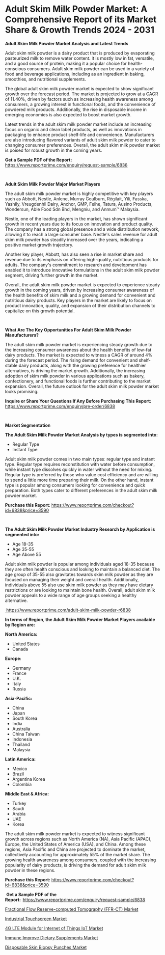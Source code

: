 <p><h1>Adult Skim Milk Powder Market: A Comprehensive Report of its Market Share & Growth Trends 2024 - 2031</h1></p><p><strong>Adult Skim Milk Powder Market Analysis and Latest Trends</strong></p>
<p><p>Adult skim milk powder is a dairy product that is produced by evaporating pasteurized milk to remove water content. It is mostly low in fat, versatile, and a good source of protein, making it a popular choice for health-conscious consumers. Adult skim milk powder can be used in a variety of food and beverage applications, including as an ingredient in baking, smoothies, and nutritional supplements.</p><p>The global adult skim milk powder market is expected to show significant growth over the forecast period. The market is projected to grow at a CAGR of 11.40%, driven by factors such as increasing health awareness among consumers, a growing interest in functional foods, and the convenience of powdered milk products. Additionally, the rise in disposable income in emerging economies is also expected to boost market growth.</p><p>Latest trends in the adult skim milk powder market include an increasing focus on organic and clean label products, as well as innovations in packaging to enhance product shelf-life and convenience. Manufacturers are also introducing flavored variants of adult skim milk powder to cater to changing consumer preferences. Overall, the adult skim milk powder market is poised for robust growth in the coming years.</p></p>
<p><strong>Get a Sample PDF of the Report:&nbsp;</strong> <a href="https://www.reportprime.com/enquiry/request-sample/6838">https://www.reportprime.com/enquiry/request-sample/6838</a></p>
<p>&nbsp;</p>
<p><strong>Adult Skim Milk Powder Major Market Players</strong></p>
<p><p>The adult skim milk powder market is highly competitive with key players such as Abbott, Nestle, Anlene, Murray Goulburn, Régilait, Yili, Fasska, Yashily, Vreugdenhil Dairy, Anchor, GMP, Feihe, Tatura, Ausino Products, Wondersun, Able Food Sdn Bhd, Mengniu, and Anmum™ Malaysia.</p><p>Nestle, one of the leading players in the market, has shown significant growth in recent years due to its focus on innovation and product quality. The company has a strong global presence and a wide distribution network, allowing it to reach a large consumer base. Nestle's sales revenue for adult skim milk powder has steadily increased over the years, indicating a positive market growth trajectory.</p><p>Another key player, Abbott, has also seen a rise in market share and revenue due to its emphasis on offering high-quality, nutritious products for adults. The company's commitment to research and development has enabled it to introduce innovative formulations in the adult skim milk powder segment, driving further growth in the market.</p><p>Overall, the adult skim milk powder market is expected to experience steady growth in the coming years, driven by increasing consumer awareness of the health benefits of skim milk and a growing demand for convenient and nutritious dairy products. Key players in the market are likely to focus on product innovation, quality, and expansion of their distribution channels to capitalize on this growth potential.</p></p>
<p>&nbsp;</p>
<p><strong>What Are The Key Opportunities For Adult Skim Milk Powder Manufacturers?</strong></p>
<p><p>The adult skim milk powder market is experiencing steady growth due to the increasing consumer awareness about the health benefits of low-fat dairy products. The market is expected to witness a CAGR of around 4% during the forecast period. The rising demand for convenient and shelf-stable dairy products, along with the growing preference for healthier alternatives, is driving the market growth. Additionally, the increasing adoption of skim milk powder in various applications such as bakery, confectionery, and functional foods is further contributing to the market expansion. Overall, the future outlook for the adult skim milk powder market looks promising.</p></p>
<p><strong>Inquire or Share Your Questions If Any Before Purchasing This Report:</strong> <a href="https://www.reportprime.com/enquiry/pre-order/6838">https://www.reportprime.com/enquiry/pre-order/6838</a></p>
<p>&nbsp;</p>
<p><strong>Market Segmentation</strong></p>
<p><strong>The Adult Skim Milk Powder Market Analysis by types is segmented into:</strong></p>
<p><ul><li>Regular Type</li><li>Instant Type</li></ul></p>
<p><p>Adult skim milk powder comes in two main types: regular type and instant type. Regular type requires reconstitution with water before consumption, while instant type dissolves quickly in water without the need for mixing. Regular type is preferred by those who value cost efficiency and are willing to spend a little more time preparing their milk. On the other hand, instant type is popular among consumers looking for convenience and quick preparation. Both types cater to different preferences in the adult skim milk powder market.</p></p>
<p><strong>Purchase this Report:&nbsp;</strong><a href="https://www.reportprime.com/checkout?id=6838&price=3590">https://www.reportprime.com/checkout?id=6838&price=3590</a></p>
<p>&nbsp;</p>
<p><strong>The Adult Skim Milk Powder Market Industry Research by Application is segmented into:</strong></p>
<p><ul><li>Age 18-35</li><li>Age 35-55</li><li>Age Above 55</li></ul></p>
<p><p>Adult skim milk powder is popular among individuals aged 18-35 because they are often health conscious and looking to maintain a balanced diet. The age group of 35-55 also gravitates towards skim milk powder as they are focused on managing their weight and overall health. Additionally, individuals above 55 also use skim milk powder as they may have dietary restrictions or are looking to maintain bone health. Overall, adult skim milk powder appeals to a wide range of age groups seeking a healthy alternative.</p></p>
<p><a href="https://www.reportprime.com/adult-skim-milk-powder-r6838">&nbsp;https://www.reportprime.com/adult-skim-milk-powder-r6838</a></p>
<p><strong>In terms of Region, the Adult Skim Milk Powder Market Players available by Region are:</strong></p>
<p>
    <p> <strong> North America: </strong>
        <ul>
            <li>United States</li>
            <li>Canada</li>
        </ul>
        </p> 
    <p> <strong> Europe: </strong>
        <ul>
            <li>Germany</li>
            <li>France</li>
            <li>U.K.</li>
            <li>Italy</li>
            <li>Russia</li>
        </ul>
        </p> 
    <p> <strong> Asia-Pacific: </strong>
        <ul>
            <li>China</li>
            <li>Japan</li>
            <li>South Korea</li>
            <li>India</li>
            <li>Australia</li>
            <li>China Taiwan</li>
            <li>Indonesia</li>
            <li>Thailand</li>
            <li>Malaysia</li>
        </ul>
        </p> 
    <p> <strong> Latin America: </strong>
        <ul>
            <li>Mexico</li>
            <li>Brazil</li>
            <li>Argentina Korea</li>
            <li>Colombia</li>
        </ul>
        </p> 
    <p> <strong> Middle East & Africa: </strong>
        <ul>
            <li>Turkey</li>
            <li>Saudi</li>
            <li>Arabia</li>
            <li>UAE</li>
            <li>Korea</li>
        </ul>
    </p>
    </p>
<p><p>The adult skim milk powder market is expected to witness significant growth across regions such as North America (NA), Asia Pacific (APAC), Europe, the United States of America (USA), and China. Among these regions, Asia Pacific and China are projected to dominate the market, collectively accounting for approximately 55% of the market share. The growing health awareness among consumers, coupled with the increasing popularity of dairy products, is driving the demand for adult skim milk powder in these regions.</p></p>
<p><strong>Purchase this Report: </strong><a href="https://www.reportprime.com/checkout?id=6838&price=3590">https://www.reportprime.com/checkout?id=6838&price=3590</a></p>
<p>&nbsp;<strong>Get a Sample PDF of the Report:&nbsp;&nbsp;</strong><a href="https://www.reportprime.com/enquiry/request-sample/6838">https://www.reportprime.com/enquiry/request-sample/6838</a></p>
<p><strong></strong></p>
<p><p><a href="https://medium.com/@eliasman59/fractional-flow-reserve-computed-tomography-ffr-ct-market-market-segmentation-geographical-01b05a589126">Fractional Flow Reserve-computed Tomography (FFR-CT) Market</a></p><p><a href="https://www.linkedin.com/pulse/industrial-touchscreen-market-forecast-global-trends-pmtnf?trackingId=4BMG1ZrlQ1WDIzW4hBH1Ug%3D%3D">Industrial Touchscreen Market</a></p><p><a href="https://www.linkedin.com/pulse/4g-lte-module-internet-things-iot-industry-analysis-report-tojjc?trackingId=1O%2FdfuCfRtlLF2CyR7WmtQ%3D%3D">4G LTE Module for Internet of Things IoT Market</a></p><p><a href="https://github.com/sydneyHley85/Market-Research-Report-List-1/blob/main/immune-improve-dietary-supplements-market.md">Immune Improve Dietary Supplements Market</a></p><p><a href="https://medium.com/@irwingibson2023/disposable-skin-biopsy-punches-market-research-report-exploring-market-size-and-revenue-analysis-4e0d91e14871">Disposable Skin Biopsy Punches Market</a></p></p>
